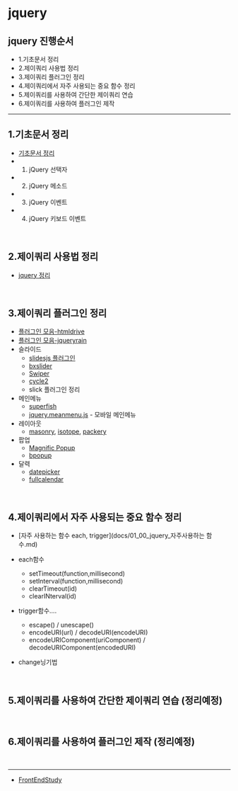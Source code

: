 # jquery

## jquery 진행순서

- 1.기초문서 정리
- 2.제이쿼리 사용법 정리
- 3.제이쿼리 플러그인 정리
- 4.제이쿼리에서 자주 사용되는 중요 함수 정리
- 5.제이쿼리를 사용하여 간단한 제이쿼리 연습
- 6.제이쿼리를  사용하여 플러그인 제작


-----

## 1.기초문서 정리

- [기초문서 정리](docs/01_00_jquery_기초문서.md)
- 1. jQuery 선택자
- 2. jQuery 메소드
- 3. jQuery 이벤트
- 4. jQuery 키보드 이벤트

<br>


## 2.제이쿼리 사용법 정리

* [jquery 정리](docs/jquery.md)


<br>

## 3.제이쿼리 플러그인 정리

- [플러그인 모음-htmldrive](http://www.htmldrive.net)
- [플러그인 모음-jqueryrain](http://www.jqueryrain.com)
- 슬라이드
    - [slidesjs 플러그인](docs/01_02_jquery_plugin_slidesjs.md)
    - [bxslider](docs/01_01_jquery_plugin_bxsider.md)
    - [Swiper](http://www.idangero.us/swiper/#.VkhuaXbhC70)
    - [cycle2](http://jquery.malsup.com/cycle2/)
    - slick 플러그인 정리
- 메인메뉴
    - [superfish](https://github.com/joeldbirch/superfish)
    - [jquery.meanmenu.js](https://github.com/meanthemes/meanMenu) - 모바일 메인메뉴
- 레이아웃
    - [masonry](http://masonry.desandro.com/), [isotope](http://isotope.metafizzy.co/), [packery](http://packery.metafizzy.co/)
- 팝업
    - [Magnific Popup](http://dimsemenov.com/plugins/magnific-popup/)
    - [bpopup](docs/01_03_jquery_plugin_bpopup.md)
- 달력
    - [datepicker](docs/Datepicker.md)
    - [fullcalendar](http://fullcalendar.io/)


<br>

## 4.제이쿼리에서 자주 사용되는 중요 함수 정리

* [자주 사용하는 함수 each, trigger](docs/01_00_jquery_자주사용하는 함수.md)

* each함수    
	- setTimeout(function,millisecond)    
	- setInterval(function,millisecond)    
	- clearTimeout(id)    
	- clearINterval(id)    

* trigger함수....
	- escape() / unescape()
	- encodeURI(url) / decodeURI(encodeURI)
	- encodeURIComponent(uriComponent) / decodeURIComponent(encodedURI)

* change닝기법

<br>

## 5.제이쿼리를 사용하여 간단한 제이쿼리 연습 (정리예정)




<br>

## 6.제이쿼리를  사용하여 플러그인 제작 (정리예정)


<br>

----


* [FrontEndStudy](../../README.md)
